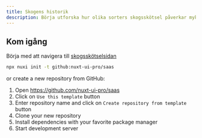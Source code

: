 ```yaml
---
title: Skogens historik
description: Börja utforska hur olika sorters skogsskötsel påverkar mykorrhizasvampar under en skogsgeneration.
---
```


## Kom igång

Börja med att navigera till [skogsskötselsidan](https://ui.nuxt.com/pro)

```bash [Terminal]
npx nuxi init -t github:nuxt-ui-pro/saas
```

or create a new repository from GitHub:

1. Open <https://github.com/nuxt-ui-pro/saas>
2. Click on `Use this template` button
3. Enter repository name and click on `Create repository from template` button
4. Clone your new repository
5. Install dependencies with your favorite package manager
6. Start development server

